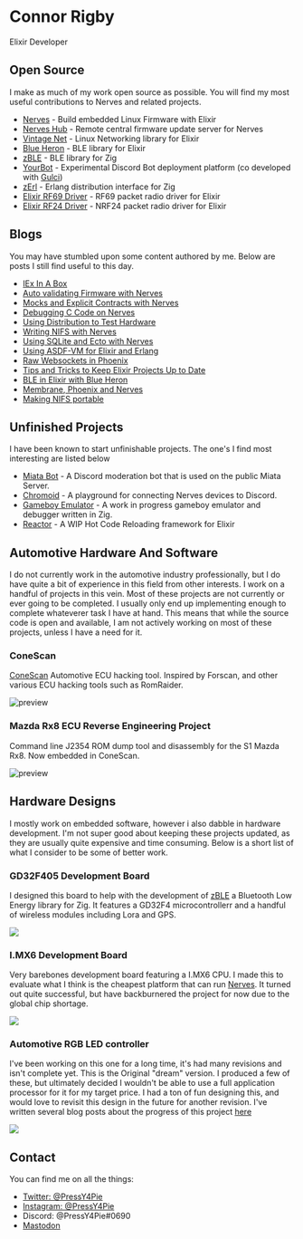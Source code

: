 # Connor Rigby

Elixir Developer

## Open Source

I make as much of my work open source as possible. You will find my most useful contributions
to Nerves and related projects.

* [Nerves](https://github.com/nerves-project/) - Build embedded Linux Firmware with Elixir
* [Nerves Hub](https://github.com/nerves-project/) - Remote central firmware update server for Nerves
* [Vintage Net](https://github.com/nerves-networking/) - Linux Networking library for Elixir
* [Blue Heron](https://github.com/blue-heron/) - BLE library for Elixir
* [zBLE](https://github.com/connorRigby/zble) - BLE library for Zig
* [YourBot](https://github.com/YourBotIs/) - Experimental Discord Bot deployment platform (co developed with [Gulci](https://github.com/Gulci/))
* [zErl](https://github.com/ConnorRigby/zerl) - Erlang distribution interface for Zig
* [Elixir RF69 Driver](https://github.com/ConnorRigby/elixir-rf69) - RF69 packet radio driver for Elixir
* [Elixir RF24 Driver](https://github.com/ConnorRigby/elixir-rf24) - NRF24 packet radio driver for Elixir

## Blogs

You may have stumbled upon some content authored by me. Below are posts
I still find useful to this day.

* [IEx In A Box](https://cone.codes/posts/iex-in-a-box/)
* [Auto validating Firmware with Nerves](https://cone.codes/posts/auto-validate-nerves-firmware/)
* [Mocks and Explicit Contracts with Nerves](https://embedded-elixir.com/post/2018-09-25-mocks-and-explicit-contracts-expansion/)
* [Debugging C Code on Nerves](https://embedded-elixir.com/post/2021-07-03-debugging-c/)
* [Using Distribution to Test Hardware](https://embedded-elixir.com/post/2018-12-10-using-distribution-to-test-hardware/)
* [Writing NIFS with Nerves](https://embedded-elixir.com/post/2017-12-23-using-nifs-with-nerves/)
* [Using SQLite and Ecto with Nerves](https://embedded-elixir.com/post/2017-09-22-using-ecto-and-sqlite3-with-nerves/)
* [Using ASDF-VM for Elixir and Erlang](https://embedded-elixir.com/post/2017-05-23-using-asdf-vm/)
* [Raw Websockets in Phoenix](https://binarynoggin.com/blog/add-raw-websockets-in-phoenix/)
* [Tips and Tricks to Keep Elixir Projects Up to Date](https://binarynoggin.com/blog/tips-and-tricks-for-keeping-elixir-projects-up-to-date/)
* [BLE in Elixir with Blue Heron](https://binarynoggin.com/blog/ble-elixir/)
* [Membrane, Phoenix and Nerves](https://binarynoggin.com/blog/membrane-phoenix-nerves/)
* [Making NIFS portable](https://binarynoggin.com/blog/making-nifs-portable/)

## Unfinished Projects

I have been known to start unfinishable projects.
The one's I find most interesting are listed below

* [Miata Bot](https://github.com/miata-bot/) - A Discord moderation bot that is used on the public Miata Server.
* [Chromoid](https://github.com/connorrigby/chromoid) - A playground for connecting Nerves devices to Discord.
* [Gameboy Emulator](https://github.com/ConnorRigby/lameboy) - A work in progress gameboy emulator and debugger written in Zig.
* [Reactor](https://github.com/ConnorRigby/reactor) - A WIP Hot Code Reloading framework for Elixir

## Automotive Hardware And Software

I do not currently work in the automotive industry professionally, but I do
have quite a bit of experience in this field from other interests. I work on
a handful of projects in this vein. Most of these projects are not currently
or ever going to be completed. I usually only end up implementing enough
to complete whateverer task I have at hand. This means that while the
source code is open and available, I am not actively working on most of these
projects, unless I have a need for it.

### ConeScan

[ConeScan](git@github.com:ConnorRigby/conescan.git) Automotive ECU hacking tool.
Inspired by Forscan, and other various ECU hacking tools such as RomRaider.

![preview](https://media.discordapp.net/attachments/643950338642018342/1039080952145657856/image.png?width=1438&height=461)

### Mazda Rx8 ECU Reverse Engineering Project

[](https://github.com/ConnorRigby/rx8-ecu-dump) Command line J2354 ROM dump
tool and disassembly for the S1 Mazda Rx8. Now embedded in ConeScan.

![preview](https://media.discordapp.net/attachments/703052098559803505/1033978480662159370/unknown.png?width=854&height=669)

## Hardware Designs

I mostly work on embedded software, however i also dabble in hardware development.
I'm not super good about keeping these projects updated, as they are usually quite
expensive and time consuming. Below is a short list of what I consider to
be some of better work.

### GD32F405 Development Board

I designed this board to help with the development of [zBLE](https://github.com/connorRigby/zble) a Bluetooth Low Energy library for Zig. It features a GD32F4
microcontrollerr and a handful of wireless modules including Lora and GPS.

![](https://pbs.twimg.com/media/Fl52CnracAAcmQi?format=png&name=900x900)

### I.MX6 Development Board

Very barebones development board featuring a I.MX6 CPU. I made this to evaluate what
I think is the cheapest platform that can run [Nerves](https://nerves-project.org).
It turned out quite successful, but have backburnered the project for now due to
the global chip shortage.

![](https://media.discordapp.net/attachments/957852929254113300/966172020259831848/unknown.png)

### Automotive RGB LED controller

I've been working on this one for a long time, it's had many revisions and isn't
complete yet. This is the Original "dream" version. I produced a few of these, but
ultimately decided I wouldn't be able to use a full application processor for it
for my target price. I had a ton of fun designing this, and would love to revisit
this design in the future for another revision. I've written several blog posts about 
the progress of this project [here](https://cone.codes/tags/can-link/)

![](https://media.discordapp.net/attachments/957852929254113300/959576291563163708/unknown.png)

## Contact

You can find me on all the things:

* [Twitter: @PressY4Pie](https://twitter.com/PressY4Pie)
* [Instagram: @PressY4Pie](https://www.instagram.com/PressY4Pie/)
* Discord: @PressY4Pie#0690
* <a rel="me" href="https://fosstodon.org/@PressY4Pie">Mastodon</a>
